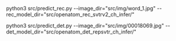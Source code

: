 python3 src/predict_rec.py --image_dir="src/img/word_1.jpg" --rec_model_dir="src/openatom_rec_svtrv2_ch_infer/"

python3 src/predict_det.py --image_dir="src/img/00018069.jpg" --det_model_dir="src/openatom_det_repsvtr_ch_infer/"


